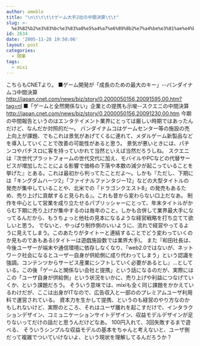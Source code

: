 ```yaml
---
author: ameblo
title: "\n\t\t\t\tゲーム大手2社の中間決算\t\t"
slug: >-
  %e3%82%b2%e3%83%bc%e3%83%a0%e5%a4%a7%e6%89%8b2%e7%a4%be%e3%81%ae%e4%b8%ad%e9%96%93%e6%b1%ba%e7%ae%97
id: 2634
date: '2005-11-28 19:50:06'
layout: post
categories:
  - 随筆
tags:
  - mixi
---
```


こちらもCNETより。 ■ゲーム開発が「成長のための最大のキー」--バンダイナムコ中間決算 http://japan.cnet.com/news/biz/story/0,2000050156,20091595,00.htm?tag=nl ■「ゲームと全然関係ない」企業との提携も示唆--スクエニの中間決算 http://japan.cnet.com/news/biz/story/0,2000050156,20091230,00.htm 今期の中間報告というのはエンタテイメント業界にとっては厳しい時期ではあったんだけど、なんだか対照的だ～。 バンダイナムコはゲームセンター等の施設の売上向上が課題、でもこれは景気があげてくるに連れて、メダルゲーム新製品などを導入していくことで改善の可能性があると思う。 景気が悪いときには、パチンコやパチスロに客を持っていかれて当然といえば当然だろうしね。 スクエニは『次世代プラットフォームの世代交代に加え、モバイルやPCなどの代替サービスが増加したことによる影響で価格の下落や本数の減少が起こっていることを挙げた』とある。これは最初から判ってたことだよ～。しかも『ただし、下期には「キングダムハーツ2」「ファイナルファンタジー12」などの大型タイトルの発売が集中していることや、北米での「ドラゴンクエスト8」の発売もあるため、売り上げに貢献すると見られる』。これも昔から変わらない口上だなあ。 制作を中心として営業を成り立たせるパブリッシャーにとって、年末タイトルがからむ下期に売り上げが集中するのは毎年のこと。しかも合併して業界最大手になってるんだから、もうちょっと他社の見本になるような経営戦略を打ち立てて欲しいと思う。 でないと、やっぱり制作側のいいように、流れで経営やってるように見えてしまう。このあたりがタイトーと連結することでどう変わっていくのか見ものであもある(タイトーは遊戯施設数では業界大手)。 また『和田社長は、今後ユーザーが端末や通信環境に依存しなくなり、「web2.0ではないが、ネットワーク社会になるとユーザー自身が供給側に成り代わってしまう」という認識を強調。コンテンツからサービス産業にシフトしていく必要があるとし』…としている。この後「ゲームと関係ない会社と提携」という話になるのだが、実際にはこの「ユーザ自身が供給側」という状況をいかに、売り上げや利益につなげていくか、という課題だろう。 そういう意味では、mixiも全く同じ課題をかかえているわけだが、ここは出身がITなので、広告収入と一部ののプレミアムユーザ利用料で運営されている。 資本力を生かして提携、というのも経営のやり方なのかもしれないけど、実際のところ、それはユーザ離れを起こすだけで、インタラクションデザイン、コミュニケーションサイトデザイン、収益モデルデザインが足りないってだけの話だと思うんだけどなあ。 100円入れて、3回失敗するまで遊べる、 そういうシンプルな収益モデルの基本をちゃんと考えないと、ユーザ側だって複雑でついていけないよ、という現状を理解してるんだろうか？